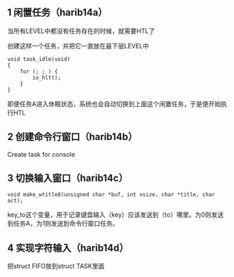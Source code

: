 ## 1 闲置任务（harib14a）

当所有LEVEL中都没有任务存在的时候，就需要HTL了

创建这样一个任务，并把它一直放在最下层LEVEL中

```
void task_idle(void)
{
    for (; ; ) {
        io_hlt();
    }
}
```

即便任务A进入休眠状态，系统也会自动切换到上面这个闲置任务，于是便开始执行HTL

## 2 创建命令行窗口（harib14b）
Create task for console



## 3 切换输入窗口（harib14c）
```
void make_wtitle8(unsigned char *buf, int xsize, char *title, char act);
```

key_to这个变量，用于记录键盘输入（key）应该发送到（to）哪里。为0则发送到任务A，为1则发送到命令行窗口任务。


## 4 实现字符输入（harib14d）
把struct FIFO放到struct TASK里面


